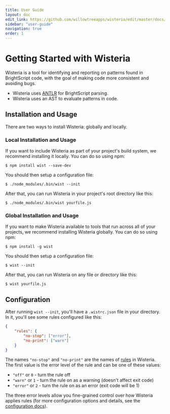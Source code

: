 ```yaml
---
title: User Guide
layout: doc
edit_link: https://github.com/willowtreeapps/wisteria/edit/master/docs/user-guide/getting-started.md
sidebar: "user-guide"
navigation: true
order: 1
---
```


# Getting Started with Wisteria

Wisteria is a tool for identifying and reporting on patterns found in BrightScript code, with the goal of making code more consistent and avoiding bugs.

* Wisteria uses [ANTLR](https://www.antlr.org) for BrightScript parsing.
* Wisteria uses an AST to evaluate patterns in code.

## Installation and Usage

There are two ways to install Wisteria: globally and locally.

### Local Installation and Usage

If you want to include Wisteria as part of your project's build system, we recommend installing it locally. You can do so using npm:

```
$ npm install wist --save-dev
```

You should then setup a configuration file:

```
$ ./node_modules/.bin/wist --init
```

After that, you can run Wisteria in your project's root directory like this:

```
$ ./node_modules/.bin/wist yourfile.js
```

### Global Installation and Usage

If you want to make Wisteria available to tools that run across all of your projects, we recommend installing Wisteria globally. You can do so using npm:

```
$ npm install -g wist
```

You should then setup a configuration file:

```
$ wist --init
```

After that, you can run Wisteria on any file or directory like this:

```
$ wist yourfile.js
```

## Configuration

After running `wist --init`, you'll have a `.wistrc.json` file in your directory. In it, you'll see some rules configured like this:

```json
{
    "rules": {
        "no-stop": ["error"],
        "no-print": ["warn"]
    }
}
```

The names `"no-stop"` and `"no-print"` are the names of [rules](https://willowtreeapps.github.io/wisteria/rules) in Wisteria. The first value is the error level of the rule and can be one of these values:

* `"off"` or `0` - turn the rule off
* `"warn"` or `1` - turn the rule on as a warning (doesn't affect exit code)
* `"error"` or `2` - turn the rule on as an error (exit code will be 1)

The three error levels allow you fine-grained control over how Wisteria applies rules (for more configuration options and details, see the [configuration docs](https://willowtreeapps.github.io/wisteria/user-guide/configuring)).